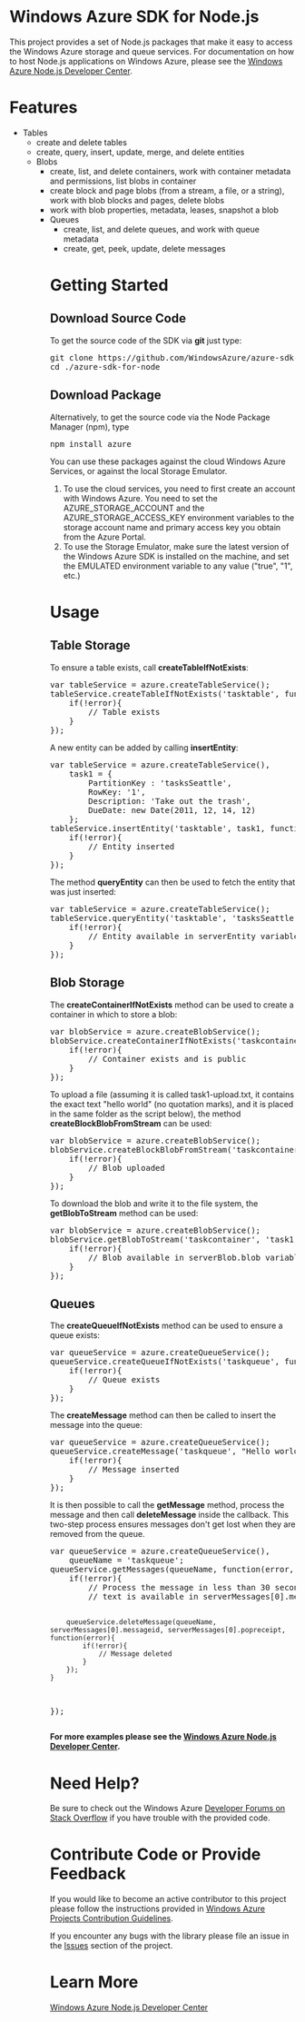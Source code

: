 <h1>Windows Azure SDK for Node.js</h1>
<p>This project provides a set of Node.js packages that make it easy to access
the Windows Azure storage and queue services. For documentation on how
to host Node.js applications on Windows Azure, please see the
<a href="http://www.windowsazure.com/en-us/develop/nodejs/">Windows Azure
Node.js Developer Center</a>.</p>

<h1>Features</h1>
<ul>
    <li>Tables
        <ul>
            <li>create and delete tables</li>
            <li>create, query, insert, update, merge, and delete entities</li>
    </li>
    <li>Blobs
        <ul>
            <li>create, list, and delete containers, work with container metadata
            and permissions, list blobs in container</li>
            <li>create block and page blobs (from a stream, a file, or a string),
            work with blob blocks and pages, delete blobs</li>
            <li>work with blob properties, metadata, leases, snapshot a blob</li>
    </li>
    <li>Queues
        <ul>
            <li>create, list, and delete queues, and work with queue metadata</li>
            <li>create, get, peek, update, delete messages</li>
    </li>
</ul>

<h1>Getting Started</h1>
<h2>Download Source Code</h2>
<p>To get the source code of the SDK via <strong>git</strong> just type:<br/>
<pre>git clone https://github.com/WindowsAzure/azure-sdk-for-node.git<br/>cd ./azure-sdk-for-node</pre>
</p>

<h2>Download Package</h2>
<p>Alternatively, to get the source code via the Node Package Manager (npm), type<br/>
<pre>npm install azure</pre>
<p>You can use these packages against the cloud Windows Azure Services, or against
the local Storage Emulator.</p>
<ol>
    <li>To use the cloud services, you need to first create an account with
    Windows Azure. You need to set the AZURE_STORAGE_ACCOUNT and the AZURE_STORAGE_ACCESS_KEY
    environment variables to the storage account name and primary access key you
    obtain from the Azure Portal.</li>
    <li>To use the Storage Emulator, make sure the latest version of the
    Windows Azure SDK is installed on the machine, and set the EMULATED environment
    variable to any value ("true", "1", etc.)</li>
</ol>

<h1>Usage</h1>
<h2>Table Storage</h2>
<p>To ensure a table exists, call <strong>createTableIfNotExists</strong>:</p>
<pre>
var tableService = azure.createTableService();
tableService.createTableIfNotExists('tasktable', function(error){
    if(!error){
        // Table exists
    }
});
</pre>
<p>A new entity can be added by calling <strong>insertEntity</strong>:</p>
<pre>
var tableService = azure.createTableService(),
    task1 = {
        PartitionKey : 'tasksSeattle',
        RowKey: '1',
        Description: 'Take out the trash',
        DueDate: new Date(2011, 12, 14, 12) 
    };
tableService.insertEntity('tasktable', task1, function(error){ 
    if(!error){
        // Entity inserted
    }
});
</pre>
<p>The method <strong>queryEntity</strong> can then be used to fetch the entity that was just inserted:</p>
<pre>
var tableService = azure.createTableService();
tableService.queryEntity('tasktable', 'tasksSeattle', '1', function(error, serverEntity){
    if(!error){
        // Entity available in serverEntity variable
    }
});
</pre> 
<h2>Blob Storage</h2>
<p>The <strong>createContainerIfNotExists</strong> method can be used to create a 
container in which to store a blob:</p>
<pre>
var blobService = azure.createBlobService();
blobService.createContainerIfNotExists('taskcontainer', {publicAccessLevel : 'blob'}, function(error){
    if(!error){
        // Container exists and is public
    }
});
</pre>
<p>To upload a file (assuming it is called task1-upload.txt, it contains the exact text "hello world" (no quotation marks), and it is placed in the same folder as the script below), the method <strong>createBlockBlobFromStream</strong> can be used:</p>
<pre>
var blobService = azure.createBlobService();
blobService.createBlockBlobFromStream('taskcontainer', 'task1', fs.createReadStream('task1-upload.txt'), 11, function(error){
    if(!error){
        // Blob uploaded
    }
});
</pre>
<p>To download the blob and write it to the file system, the <strong>getBlobToStream</strong> method can be used:</p>
<pre>
var blobService = azure.createBlobService();
blobService.getBlobToStream('taskcontainer', 'task1', fs.createWriteStream('task1-download.txt'), function(error, serverBlob){
    if(!error){
        // Blob available in serverBlob.blob variable
    }
});
</pre>
<h2>Queues</h2>
<p>The <strong>createQueueIfNotExists</strong> method can be used to ensure a queue exists:</p>
<pre>
var queueService = azure.createQueueService();
queueService.createQueueIfNotExists('taskqueue', function(error){
    if(!error){
        // Queue exists
    }
});
</pre>
<p>The <strong>createMessage</strong> method can then be called to insert the message into the queue:</p>
<pre>
var queueService = azure.createQueueService();
queueService.createMessage('taskqueue', "Hello world!", function(error){
    if(!error){
        // Message inserted
    }
});
</pre>
<p>It is then possible to call the <strong>getMessage</strong> method, process the message and then call <strong>deleteMessage</strong> inside the callback. This two-step process ensures messages don't get lost when they are removed from the queue.</p>
<pre>
var queueService = azure.createQueueService(),
    queueName = 'taskqueue';
queueService.getMessages(queueName, function(error, serverMessages){
    if(!error){
        // Process the message in less than 30 seconds, the message
        // text is available in serverMessages[0].messagetext 

        queueService.deleteMessage(queueName, serverMessages[0].messageid, serverMessages[0].popreceipt, function(error){
            if(!error){
                // Message deleted
            }
        });
    }
});
</pre>
<p><strong>For more examples please see the <a href="http://www.windowsazure.com/en-us/develop/nodejs/">
Windows Azure Node.js Developer Center</a>.</strong></p>

<h1>Need Help?</h1>
<p>Be sure to check out the Windows Azure <a href="http://go.microsoft.com/fwlink/?LinkId=234489">
Developer Forums on Stack Overflow</a> if you have trouble with the provided code.</p>

<h1>Contribute Code or Provide Feedback</h1>
<p>If you would like to become an active contributor to this project please follow the instructions provided in <a href="http://windowsazure.github.com/guidelines.html">Windows Azure Projects Contribution Guidelines</a>.</p>
<p>If you encounter any bugs with the library please file an issue in the <a href="https://github.com/WindowsAzure/azure-sdk-for-node/issues">Issues</a> section of the project.</p>


<h1>Learn More</h1>
<a href="http://www.windowsazure.com/en-us/develop/nodejs/">Windows Azure Node.js Developer Center</a>
